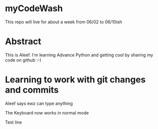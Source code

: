 # myCodeWash
This repo will live for about a week from 06/02 to 06/10ish

# Abstract
This is Aleef. I'm learning Advance Python and getting cool by sharing my code on github :-)

# Learning to work with git changes and commits

Aleef says ewz can type anything

The Keyboard now works in normal mode 




Test line
